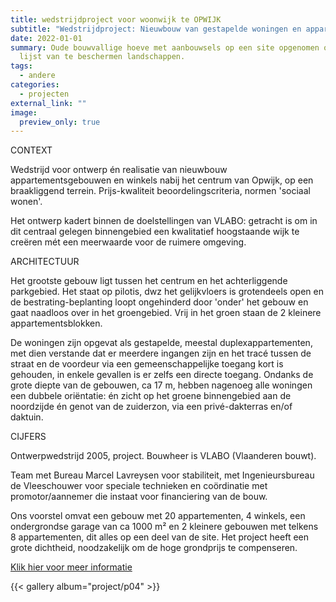 ```yaml
---
title: wedstrijdproject voor woonwijk te OPWIJK
subtitle: "Wedstrijdproject: Nieuwbouw van gestapelde woningen en appartementen te Opwijk."
date: 2022-01-01
summary: Oude bouwvallige hoeve met aanbouwsels op een site opgenomen op de
  lijst van te beschermen landschappen.
tags:
  - andere
categories:
  - projecten
external_link: ""
image:
  preview_only: true
---
```

<div class="row mt-4">
<div class="col-md-4 mb-3">
CONTEXT

Wedstrijd voor ontwerp én realisatie van nieuwbouw appartementsgebouwen en winkels nabij het centrum van Opwijk, op een braakliggend terrein. Prijs-kwaliteit beoordelingscriteria, normen 'sociaal wonen'.

Het ontwerp kadert binnen de doelstellingen van VLABO: getracht is om in dit centraal gelegen binnengebied een kwalitatief hoogstaande wijk te creëren mét een meerwaarde voor de ruimere omgeving.

ARCHITECTUUR

Het grootste gebouw ligt tussen het centrum en het achterliggende parkgebied. Het staat op pilotis, dwz het gelijkvloers is grotendeels open en de bestrating-beplanting loopt ongehinderd door 'onder' het gebouw en gaat naadloos over in het groengebied. Vrij in het groen staan de 2 kleinere appartementsblokken.

De woningen zijn opgevat als gestapelde, meestal duplexappartementen, met dien verstande dat er meerdere ingangen zijn en het tracé tussen de straat en de voordeur via een gemeenschappelijke toegang kort is gehouden, in enkele gevallen is er zelfs een directe toegang. Ondanks de grote diepte van de gebouwen, ca 17 m, hebben nagenoeg alle woningen een dubbele oriëntatie: én zicht op het groene binnengebied aan de noordzijde én genot van de zuiderzon, via een privé-dakterras en/of daktuin.

CIJFERS

Ontwerpwedstrijd 2005, project.
Bouwheer is VLABO (Vlaanderen bouwt).

Team met Bureau Marcel Lavreysen voor stabiliteit, met Ingenieursbureau de Vleeschouwer voor speciale technieken en coördinatie met promotor/aannemer die instaat voor financiering van de bouw.

Ons voorstel omvat een gebouw met 20 appartementen, 4 winkels, een ondergrondse garage van ca 1000 m² en 2 kleinere gebouwen met telkens 8 appartementen, dit alles op een deel van de site. Het project heeft een grote dichtheid, noodzakelijk om de hoge grondprijs te compenseren.

[Klik hier voor meer informatie](https://www.overlegplatformgg.be/vzw-logistiek-vlabo-maakt-nu-deel-uit-van-het-vlaams-overlegplatform-geestelijke-gezondheid/)
</div>  
<div class="col-md-8">
{{< gallery album="project/p04" >}}
</div>  
</div>
